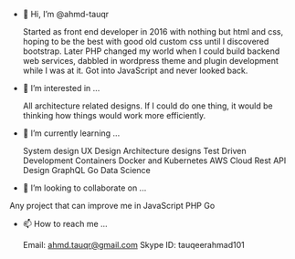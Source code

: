 - 👋 Hi, I’m @ahmd-tauqr
    
    Started as front end developer in 2016 with nothing but html and css,
    hoping to be the best with good old custom css until I discovered bootstrap.
    Later PHP changed my world when I could build backend web services, dabbled in wordpress theme and plugin development while I was at it.
    Got into JavaScript and never looked back.
    
- 👀 I’m interested in ...

  All architecture related designs. If I could do one thing, it would be thinking how things would work more efficiently.

- 🌱 I’m currently learning ...

  System design
  UX Design
  Architecture designs
  Test Driven Development
  Containers Docker and Kubernetes
  AWS Cloud
  Rest API Design
  GraphQL
  Go
  Data Science
  
- 💞️ I’m looking to collaborate on ...

Any project that can improve me in 
  JavaScript
  PHP
  Go
  
- 📫 How to reach me ...

  Email: ahmd.tauqr@gmail.com
  Skype ID: tauqeerahmad101

<!---
ahmd-tauqr/ahmd-tauqr is a ✨ special ✨ repository because its `README.md` (this file) appears on your GitHub profile.
You can click the Preview link to take a look at your changes.
--->

